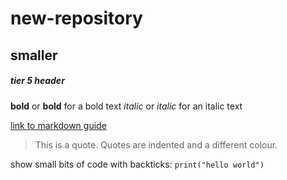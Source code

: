 # new-repository

## smaller

##### tier 5 header

**bold** or **bold** for a bold text
_italic_ or _italic_ for an italic text

[link to markdown guide](https://www.markdownguide.org/basic-syntax/)

> This is a quote. Quotes are indented and a different colour.

show small bits of code with backticks: `print("hello world")`
